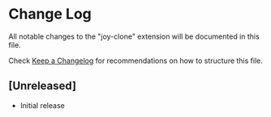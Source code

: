 # Change Log

All notable changes to the "joy-clone" extension will be documented in this file.

Check [Keep a Changelog](http://keepachangelog.com/) for recommendations on how to structure this file.

## [Unreleased]

- Initial release